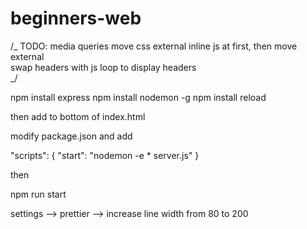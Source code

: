 # beginners-web

/_
TODO: media queries
move css external
inline js at first, then move external  
 swap headers with js loop to display headers  
 _/

npm install express
npm install nodemon -g
npm install reload

then add to bottom of index.html

<script src="reload/reload.js"></script>

modify package.json and add

"scripts": {
"start": "nodemon -e \* server.js"
}

then

npm run start

settings --> prettier --> increase line width from 80 to 200
